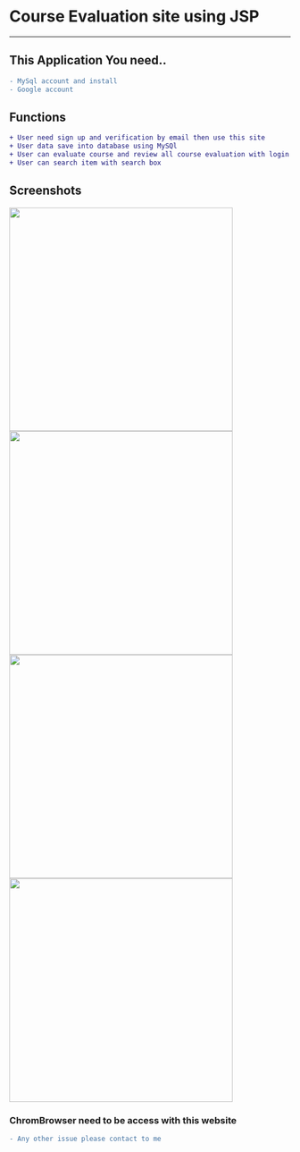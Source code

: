 # Course Evaluation site using JSP
--------------------------------------------------------------------------------------------------

## This Application You need..
```diff 
- MySql account and install
- Google account
```
## Functions
```diff
+ User need sign up and verification by email then use this site
+ User data save into database using MySQl
+ User can evaluate course and review all course evaluation with login condition
+ User can search item with search box
```

## Screenshots
<div>
<img width = "400" src = "https://user-images.githubusercontent.com/59063691/90660699-3f73d300-e214-11ea-8344-f9292ed5615d.JPG"><br>
<img width = "400" src = "https://user-images.githubusercontent.com/59063691/90660173-9200bf80-e213-11ea-9fd3-58700c3d27c1.JPG"><br>
<img width = "400" src = "https://user-images.githubusercontent.com/59063691/90660184-94631980-e213-11ea-83c6-f9eacb635d97.JPG"><br>
<img width = "400" src = "https://user-images.githubusercontent.com/59063691/90660189-962cdd00-e213-11ea-839e-31d274744366.JPG">
</div>

### ChromBrowser need to be access with this website

```diff
- Any other issue please contact to me

